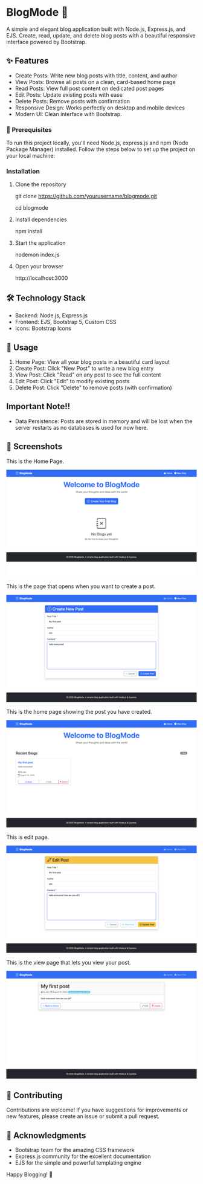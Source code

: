 # BlogMode 📝

A simple and elegant blog application built with Node.js, Express.js, and EJS. Create, read, update, and delete blog posts with a beautiful responsive interface powered by Bootstrap.

## ✨ Features

- Create Posts: Write new blog posts with title, content, and author
- View Posts: Browse all posts on a clean, card-based home page
- Read Posts: View full post content on dedicated post pages
- Edit Posts: Update existing posts with ease
- Delete Posts: Remove posts with confirmation
- Responsive Design: Works perfectly on desktop and mobile devices
- Modern UI: Clean interface with Bootstrap.


### 🚀 Prerequisites

To run this project locally, you'll need Node.js, express.js and npm (Node Package Manager) installed. Follow the steps below to set up the project on your local machine:

### Installation

1. Clone the repository
   
   git clone https://github.com/yourusername/blogmode.git
   
   cd blogmode
   

2. Install dependencies

   npm install
   

3. Start the application

   nodemon index.js
   

4. Open your browser
   
   http://localhost:3000
   


## 🛠️ Technology Stack

- Backend: Node.js, Express.js
- Frontend: EJS, Bootstrap 5, Custom CSS
- Icons: Bootstrap Icons

## 📝 Usage

1. Home Page: View all your blog posts in a beautiful card layout
2. Create Post: Click "New Post" to write a new blog entry
3. View Post: Click "Read" on any post to see the full content
4. Edit Post: Click "Edit" to modify existing posts
5. Delete Post: Click "Delete" to remove posts (with confirmation)

##  Important Note!!

- Data Persistence: Posts are stored in memory and will be lost when the server restarts as no databases is used for now here.

## 🎨 Screenshots

This is the Home Page.

![alt text](images/Homepage.png)

This is the page that opens when you want to create a post.

![alt text](images/Createpage.png)

This is the home page showing the post you have created.

![alt text](images/homepage_after_creation.png)

This is edit page.

![alt text](images/edit_page.png)

This is the view page that lets you view your post.

![alt text](images/view_page.png)


## 🤝 Contributing

Contributions are welcome! If you have suggestions for improvements or new features, please create an issue or submit a pull request.



## 🙏 Acknowledgments

- Bootstrap team for the amazing CSS framework
- Express.js community for the excellent documentation
- EJS for the simple and powerful templating engine



Happy Blogging! 🎉